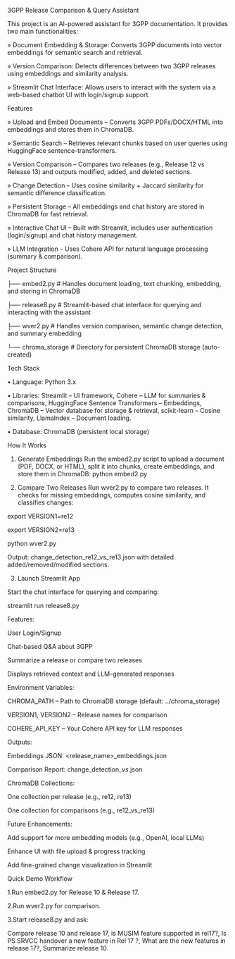 3GPP Release Comparison & Query Assistant

This project is an AI-powered assistant for 3GPP documentation. It provides two main functionalities:

» Document Embedding & Storage: Converts 3GPP documents into vector embeddings for semantic search and retrieval.

» Version Comparison: Detects differences between two 3GPP releases using embeddings and similarity analysis.

» Streamlit Chat Interface: Allows users to interact with the system via a web-based chatbot UI with login/signup support.

Features

» Upload and Embed Documents – Converts 3GPP PDFs/DOCX/HTML into embeddings and stores them in ChromaDB.

» Semantic Search – Retrieves relevant chunks based on user queries using HuggingFace sentence-transformers.

» Version Comparison – Compares two releases (e.g., Release 12 vs Release 13) and outputs modified, added, and deleted sections.

» Change Detection – Uses cosine similarity + Jaccard similarity for semantic difference classification.

» Persistent Storage – All embeddings and chat history are stored in ChromaDB for fast retrieval.

» Interactive Chat UI – Built with Streamlit, includes user authentication (login/signup) and chat history management.

» LLM Integration – Uses Cohere API for natural language processing (summary & comparison).

Project Structure

├── embed2.py      # Handles document loading, text chunking, embedding, and storing in ChromaDB

├── release8.py    # Streamlit-based chat interface for querying and interacting with the assistant

├── wver2.py       # Handles version comparison, semantic change detection, and summary embedding

└── chroma_storage # Directory for persistent ChromaDB storage (auto-created)


Tech Stack

• Language: Python 3.x

• Libraries:
    Streamlit – UI framework, 
    Cohere – LLM for summaries & comparisons, 
    HuggingFace Sentence Transformers – Embeddings, 
    ChromaDB – Vector database for storage & retrieval, 
    scikit-learn – Cosine similarity, 
    LlamaIndex – Document loading.

• Database: ChromaDB (persistent local storage)


How It Works

1. Generate Embeddings
Run the embed2.py script to upload a document (PDF, DOCX, or HTML), split it into chunks, create embeddings, and store them in ChromaDB:
python embed2.py

2. Compare Two Releases
Run wver2.py to compare two releases. It checks for missing embeddings, computes cosine similarity, and classifies changes:

export VERSION1=re12

export VERSION2=re13

python wver2.py

Output: change_detection_re12_vs_re13.json with detailed added/removed/modified sections.

3. Launch Streamlit App

Start the chat interface for querying and comparing:

streamlit run release8.py


Features:

User Login/Signup

Chat-based Q&A about 3GPP

Summarize a release or compare two releases

Displays retrieved context and LLM-generated responses


Environment Variables:

CHROMA_PATH – Path to ChromaDB storage (default: ../chroma_storage)

VERSION1, VERSION2 – Release names for comparison

COHERE_API_KEY – Your Cohere API key for LLM responses


Outputs:

Embeddings JSON: <release_name>_embeddings.json

Comparison Report: change_detection_<version1>_vs_<version2>.json


ChromaDB Collections:

One collection per release (e.g., re12, re13)

One collection for comparisons (e.g., re12_vs_re13)


Future Enhancements:

Add support for more embedding models (e.g., OpenAI, local LLMs)

Enhance UI with file upload & progress tracking

Add fine-grained change visualization in Streamlit


Quick Demo Workflow

1.Run embed2.py for Release 10 & Release 17.

2.Run wver2.py for comparison.

3.Start release8.py and ask:

Compare release 10 and release 17, 
is MUSIM feature supported in rel17?, 
Is PS SRVCC handover a new feature in Rel 17 ?, 
What are the new features in release 17?, 
Summarize release 10.



